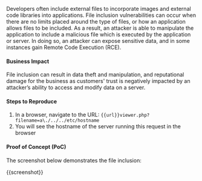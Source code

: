 Developers often include external files to incorporate images and external code libraries into applications. File inclusion vulnerabilities can occur when there are no limits placed around the type of files, or how an application allows files to be included. As a result, an attacker is able to manipulate the application to include a malicious file which is executed by the application or server. In doing so, an attacker can expose sensitive data, and in some instances gain Remote Code Execution (RCE).

#### Business Impact

File inclusion can result in data theft and manipulation, and reputational damage for the business as customers' trust is negatively impacted by an attacker’s ability to access and modify data on a server.

#### Steps to Reproduce

1. In a browser, navigate to the URL: `{{url}}viewer.php?filename=a\./../../etc/hostname`
1. You will see the hostname of the server running this request in the browser

#### Proof of Concept (PoC)

The screenshot below demonstrates the file inclusion:

{{screenshot}}
